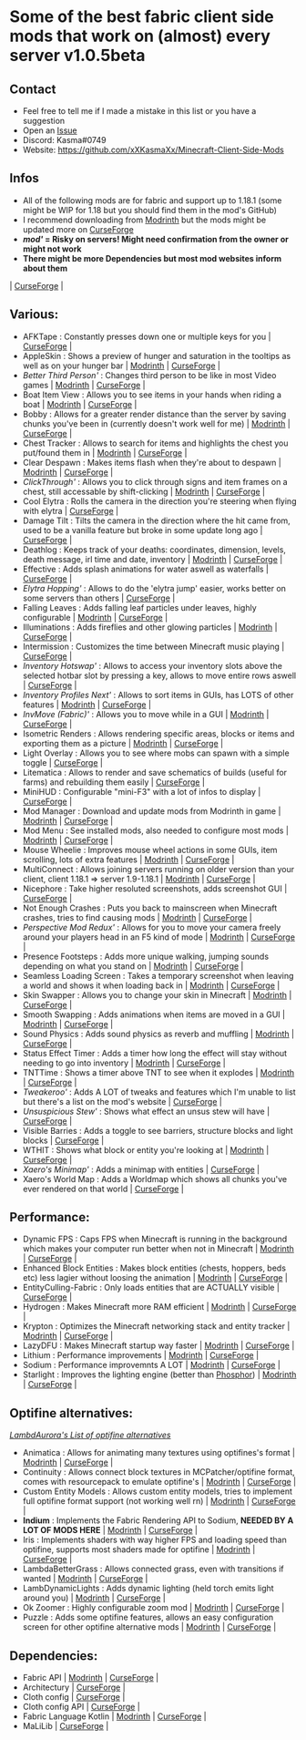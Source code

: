 # Some of the best fabric client side mods that work on (almost) every server v1.0.5beta
 
## Contact

* Feel free to tell me if I made a mistake in this list or you have a suggestion
* Open an [Issue](https://github.com/xXKasmaXx/Minecraft-Client-Side-Mods/issues)
* Discord: Kasma#0749
* Website: https://github.com/xXKasmaXx/Minecraft-Client-Side-Mods


## Infos

* All of the following mods are for fabric and support up to 1.18.1 (some might be WIP for 1.18 but you should find them in the mod's GitHub)
* I recommend downloading from [Modrinth](https://modrinth.com) but the mods might be updated more on [CurseForge](https://www.curseforge.com/minecraft/mc-mods)
* ***mod'* = Risky on servers! Might need confirmation from the owner or might not work**
* **There might be more Dependencies but most mod websites inform about them**

 | [CurseForge]() |
## Various:

* AFKTape : Constantly presses down one or multiple keys for you | [CurseForge](https://www.curseforge.com/minecraft/mc-mods/afktape) |
* AppleSkin : Shows a preview of hunger and saturation in the tooltips as well as on your hunger bar | [Modrinth](https://modrinth.com/mod/appleskin) | [CurseForge](https://www.curseforge.com/minecraft/mc-mods/appleskin) |
* *Better Third Person'* : Changes third person to be like in most Video games | [Modrinth](https://modrinth.com/mod/better-third-person) | [CurseForge](https://www.curseforge.com/minecraft/mc-mods/better-third-person) |
* Boat Item View : Allows you to see items in your hands when riding a boat | [Modrinth](https://modrinth.com/mod/boat-item-view) | [CurseForge]() |
* Bobby : Allows for a greater render distance than the server by saving chunks you've been in (currently doesn't work well for me) | [Modrinth](https://modrinth.com/mod/bobby) | [CurseForge]() |
* Chest Tracker : Allows to search for items and highlights the chest you put/found them in | [Modrinth](https://modrinth.com/mod/chest-tracker) | [CurseForge]() |
* Clear Despawn : Makes items flash when they're about to despawn | [Modrinth](https://modrinth.com/mod/cleardespawn) | [CurseForge]() |
* *ClickThrough'* : Allows you to click through signs and item frames on a chest, still accessable by shift-clicking | [Modrinth](https://modrinth.com/mod/clickthrough) | [CurseForge]() |
* Cool Elytra : Rolls the camera in the direction you're steering when flying with elytra | [CurseForge]() |
* Damage Tilt : Tilts the camera in the direction where the hit came from, used to be a vanilla feature but broke in some update long ago | [CurseForge]() |
* Deathlog : Keeps track of your deaths: coordinates, dimension, levels, death message, irl time and date, inventory | [Modrinth](https://modrinth.com/mod/deathlog) | [CurseForge]() |
* Effective : Adds splash animations for water aswell as waterfalls | [CurseForge]() |
* *Elytra Hopping'* : Allows to do the 'elytra jump' easier, works better on some servers than others | [CurseForge]() |
* Falling Leaves : Adds falling leaf particles under leaves, highly configurable | [Modrinth](https://modrinth.com/mod/fallingleaves) | [CurseForge]() |
* Illuminations : Adds fireflies and other glowing particles | [Modrinth](https://modrinth.com/mod/illuminations) | [CurseForge]() |
* Intermission : Customizes the time between Minecraft music playing | [CurseForge]() |
* *Inventory Hotswap'* : Allows to access your inventory slots above the selected hotbar slot by pressing a key, allows to move entire rows aswell | [CurseForge]() |
* *Inventory Profiles Next'* : Allows to sort items in GUIs, has LOTS of other features | [Modrinth](https://modrinth.com/mod/inventory-profiles-next) | [CurseForge]() |
* *InvMove (Fabric)'* : Allows you to move while in a GUI | [Modrinth](https://modrinth.com/mod/invmove-fabric) | [CurseForge]() |
* Isometric Renders : Allows rendering specific areas, blocks or items and exporting them as a picture | [Modrinth](https://modrinth.com/mod/isometric-renders) | [CurseForge]() |
* Light Overlay : Allows you to see where mobs can spawn with a simple toggle | [CurseForge]() |
* Litematica : Allows to render and save schematics of builds (useful for farms) and rebuilding them easily | [CurseForge]() |
* MiniHUD : Configurable "mini-F3" with a lot of infos to display | [CurseForge]() |
* Mod Manager : Download and update mods from Modrinth in game | [Modrinth](https://modrinth.com/mod/modmanager) | [CurseForge]() |
* Mod Menu : See installed mods, also needed to configure most mods | [Modrinth](https://modrinth.com/mod/modmenu) | [CurseForge]() |
* Mouse Wheelie : Improves mouse wheel actions in some GUIs, item scrolling, lots of extra features | [Modrinth](https://modrinth.com/mod/mouse-wheelie) | [CurseForge]() |
* MultiConnect : Allows joining servers running on older version than your client, client 1.18.1 => server 1.9-1.18.1 | [Modrinth](https://modrinth.com/mod/multiconnect) | [CurseForge]() |
* Nicephore : Take higher resoluted screenshots, adds screenshot GUI | [CurseForge]() |
* Not Enough Crashes : Puts you back to mainscreen when Minecraft crashes, tries to find causing mods | [Modrinth](https://modrinth.com/mod/notenoughcrashes) | [CurseForge]() |
* *Perspective Mod Redux'* : Allows for you to move your camera freely around your players head in an F5 kind of mode | [Modrinth](https://modrinth.com/mod/perspective-mod-redux) | [CurseForge]() |
* Presence Footsteps : Adds more unique walking, jumping sounds depending on what you stand on | [Modrinth](https://modrinth.com/mod/presence-footsteps) | [CurseForge]() |
* Seamless Loading Screen : Takes a temporary screenshot when leaving a world and shows it when loading back in | [Modrinth](https://modrinth.com/mod/seamless-loading-screen) | [CurseForge]() |
* Skin Swapper : Allows you to change your skin in Minecraft | [Modrinth](https://modrinth.com/mod/skinswapper) | [CurseForge]() |
* Smooth Swapping : Adds animations when items are moved in a GUI | [Modrinth](https://https://modrinth.com/mod/smooth-swapping) | [CurseForge]() |
* Sound Physics : Adds sound physics as reverb and muffling | [Modrinth](https://https://modrinth.com/mod/soundphysics) | [CurseForge]() |
* Status Effect Timer : Adds a timer how long the effect will stay without needing to go into inventory | [Modrinth](https://modrinth.com/mod/statuseffecttimer) | [CurseForge]() |
* TNTTime : Shows a timer above TNT to see when it explodes | [Modrinth](https://modrinth.com/mod/tnttime) | [CurseForge]() |
* *Tweakeroo'* : Adds A LOT of tweaks and features which I'm unable to list but there's a list on the mod's website | [CurseForge]() |
* *Unsuspicious Stew'* : Shows what effect an unsus stew will have | [CurseForge]() |
* Visible Barries : Adds a toggle to see barriers, structure blocks and light blocks | [CurseForge]() |
* WTHIT : Shows what block or entity you're looking at | [Modrinth](https://modrinth.com/mod/wthit) | [CurseForge]() |
* *Xaero's Minimap'* : Adds a minimap with entities | [CurseForge]() |
* Xaero's World Map : Adds a Worldmap which shows all chunks you've ever rendered on that world | [CurseForge]() |


## Performance:

* Dynamic FPS : Caps FPS when Minecraft is running in the background which makes your computer run better when not in Minecraft | [Modrinth](https://modrinth.com/mod/dynamic-fps) | [CurseForge]() |
* Enhanced Block Entities : Makes block entities (chests, hoppers, beds etc) less lagier without loosing the animation | [Modrinth](https://modrinth.com/mod/ebe) | [CurseForge]() |
* EntityCulling-Fabric : Only loads entities that are ACTUALLY visible | [CurseForge]() |
* Hydrogen : Makes Minecraft more RAM efficient | [Modrinth](https://https://modrinth.com/mod/hydrogen) | [CurseForge]() |
* Krypton : Optimizes the Minecraft networking stack and entity tracker | [Modrinth](https://modrinth.com/mod/krypton) | [CurseForge]() |
* LazyDFU : Makes Minecraft startup way faster | [Modrinth](https://modrinth.com/mod/lazydfu) | [CurseForge]() |
* Lithium : Performance improvements | [Modrinth](https://modrinth.com/mod/lithiumm) | [CurseForge]() |
* Sodium : Performance improvemnts A LOT | [Modrinth](https://modrinth.com/mod/sodium) | [CurseForge]() |
* Starlight : Improves the lighting engine (better than [Phosphor](https://modrinth.com/mod/phosphor)) | [Modrinth](https://modrinth.com/mod/starlight) | [CurseForge]() |


## Optifine alternatives:

*[LambdAurora's List of optifine alternatives](https://lambdaurora.dev/optifine_alternatives/)*

* Animatica : Allows for animating many textures using optifines's format | [Modrinth](https://modrinth.com/mod/animatica) | [CurseForge]() |
* Continuity : Allows connect block textures in MCPatcher/optifine format, comes with resourcepack to emulate optifine's | [Modrinth](https://modrinth.com/mod/continuity) | [CurseForge]() |
* Custom Entity Models : Allows custom entity models, tries to implement full optifine format support (not working well rn) | [Modrinth](https://modrinth.com/mod/cem) | [CurseForge]() |
* **Indium** : Implements the Fabric Rendering API to Sodium, **NEEDED BY A LOT OF MODS HERE** | [Modrinth](https://modrinth.com/mod/indium) | [CurseForge]() |
* Iris : Implements shaders with way higher FPS and loading speed than optifine, supports most shaders made for optifine | [Modrinth](https://modrinth.com/mod/iris) | [CurseForge]() |
* LambdaBetterGrass : Allows connected grass, even with transitions if wanted | [Modrinth](https://modrinth.com/mod/lambdabettergrass) | [CurseForge]() |
* LambDynamicLights : Adds dynamic lighting (held torch emits light around you) | [Modrinth](https://modrinth.com/mod/lambdynamiclights) | [CurseForge]() |
* Ok Zoomer : Highly configurable zoom mod | [Modrinth](https://modrinth.com/mod/ok-zoomer) | [CurseForge]() |
* Puzzle : Adds some optifine features, allows an easy configuration screen for other optifine alternative mods | [Modrinth](https://modrinth.com/mod/puzzle) | [CurseForge]() |


## Dependencies:

* Fabric API | [Modrinth](https://modrinth.com/mod/fabric-api) | [CurseForge]() |
* Architectury | [CurseForge]() |
* Cloth config | [CurseForge]() |
* Cloth config API | [CurseForge]() |
* Fabric Language Kotlin | [Modrinth](https://modrinth.com/mod/fabric-language-kotlin) | [CurseForge]() |
* MaLiLib | [CurseForge]() |
	
	
